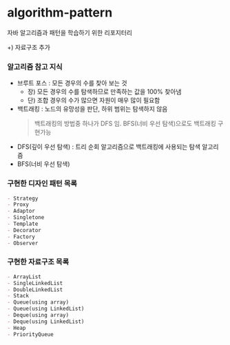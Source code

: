 # algorithm-pattern

자바 알고리즘과 패턴을 학습하기 위한 리포지터리

+) 자료구조 추가

### 알고리즘 참고 지식
- 브루트 포스 : 모든 경우의 수를 찾아 보는 것
  - 장) 모든 경우의 수를 탐색하므로 만족하는 값을 100% 찾아냄
  - 단) 조합 경우의 수가 많으면 자원이 매우 많이 필요함
- 백트래킹 : 노드의 유망성을 판단, 하위 범위는 탐색하지 않음
  > 백트래킹의 방법중 하나가 DFS 임. BFS(너비 우선 탐색)으로도 백트래킹 구현가능
- DFS(깊이 우선 탐색) : 트리 순회 알고리즘으로 백트래킹에 사용되는 탐색 알고리즘
- BFS(너비 우선 탐색)


### 구현한 디자인 패턴 목록

```markdown
- Strategy
- Proxy
- Adaptor
- Singletone
- Template
- Decorator
- Factory
- Observer
```


### 구현한 자료구조 목록

```markdown
- ArrayList
- SingleLinkedList
- DoubleLinkedList
- Stack
- Queue(using array)
- Queue(using LinkedList)
- Deque(using array)
- Deque(using LinkedList)
- Heap
- PriorityQueue
```

